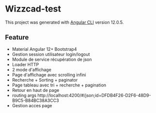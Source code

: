 # Wizzcad-test
This project was generated with [Angular CLI](https://github.com/angular/angular-cli) version 12.0.5.

## Feature
* Material Angular 12+ Bootstrap4
* Gestion session utilisateur login/logout
* Module de service récupération de json
* Loader HTTP
* 2 mode d'affichage 
* Page d'affichage avec scrolling infini 
* Recherche + Sorting + paginator
* Page tableau avec tri + recherche + pagination
* Retour en haut de page
* routing args http://localhost:4200/#/json;id=DFDB4F26-D2F6-48D9-B9C5-B84BC38A3CC3
* Gestion acces page 

